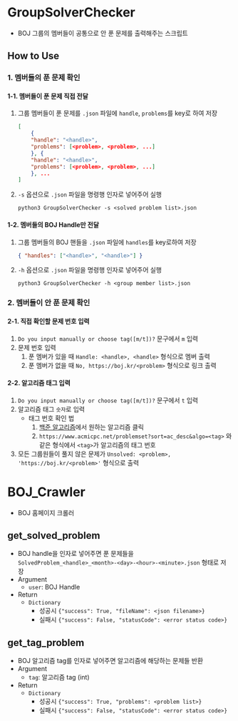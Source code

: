 # GroupSolverChecker
- BOJ 그룹의 멤버들이 공통으로 안 푼 문제를 출력해주는 스크립트
## How to Use
### 1. 멤버들의 푼 문제 확인
#### 1-1. 멤버들이 푼 문제 직접 전달
1. 그룹 멤버들이 푼 문제를 `.json` 파일에 `handle`, `problems`를 key로 하여 저장
    ```json
    [
        {
        "handle": "<handle>",
        "problems": [<problem>, <problem>, ...]
        }, {
        "handle": "<handle>",
        "problems": [<problem>, <problem>, ...]
        }, ...
    ]
    ```
2. `-s` 옵션으로 `.json` 파일을 명령행 인자로 넣어주어 실행
    ```
    python3 GroupSolverChecker -s <solved problem list>.json
    ```

#### 1-2. 멤버들의 BOJ Handle만 전달
1. 그룹 멤버들의 BOJ 핸들을 `.json` 파일에 `handles`를 key로하여 저장
    ```json
    { "handles": ["<handle>", "<handle>"] }
    ```
2. `-h` 옵션으로 `.json` 파일을 명령행 인자로 넣어주어 실행
    ```
    python3 GroupSolverChecker -h <group member list>.json
    ```

### 2. 멤버들이 안 푼 문제 확인
#### 2-1. 직접 확인할 문제 번호 입력
1. `Do you input manually or choose tag([m/t])?` 문구에서 `m` 입력
2. 문제 번호 입력
    1. 푼 멤버가 있을 때 `Handle: <handle>, <handle>` 형식으로 멤버 출력
    2. 푼 멤버가 없을 때 `No, https://boj.kr/<problem>` 형식으로 링크 출력

#### 2-2. 알고리즘 태그 입력
1. `Do you input manually or choose tag([m/t])?` 문구에서 `t` 입력
2. 알고리즘 태그 `숫자`로 입력
    - 태그 번호 확인 법
        1. [백준 알고리즘](https://www.acmicpc.net/problem/tags)에서 원하는 알고리즘 클릭
        2. `https://www.acmicpc.net/problemset?sort=ac_desc&algo=<tag>` 와 같은 형식에서 `<tag>`가 알고리즘의 태그 번호
3. 모든 그룹원들이 풀지 않은 문제가 `Unsolved: <problem>, 'https://boj.kr/<problem>'` 형식으로 출력

# BOJ_Crawler
- BOJ 홈페이지 크롤러
## get_solved_problem
- BOJ handle을 인자로 넣어주면 푼 문제들을 `SolvedProblem_<handle>_<month>-<day>-<hour>-<minute>.json` 형태로 저장
- Argument
    - `user`: BOJ Handle
- Return
    - `Dictionary`
        - 성공시 `{"success": True, "fileName": <json filename>}`
        - 실패시 `{"success": False, "statusCode": <error status code>}`

## get_tag_problem
- BOJ 알고리즘 tag를 인자로 넣어주면 알고리즘에 해당하는 문제들 반환
- Argument
    - `tag`: 알고리즘 tag (int)
- Return
    - `Dictionary`
        - 성공시 `{"success": True, "problems": <problem list>}`
        - 실패시 `{"success": False, "statusCode": <error status code>}`